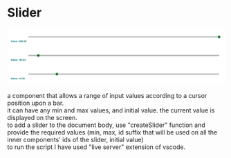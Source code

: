 # Slider

![Sliders](sliders.png)

a component that allows a range of input values according to a cursor position upon a bar.  
it can have any min and max values, and initial value. the current value is displayed on the screen.  
to add a slider to the document body, use "createSlider" function and provide the required values (min, max, id suffix that will be used on all the inner components' ids of the slider, initial value)  
to run the script I have used "live server" extension of vscode.
